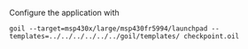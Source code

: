Configure the application with

`
goil --target=msp430x/large/msp430fr5994/launchpad --templates=../../../../../../goil/templates/ checkpoint.oil
`
